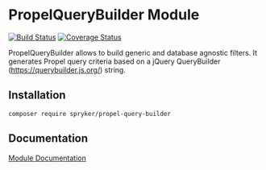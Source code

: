 # PropelQueryBuilder Module
[![Build Status](https://travis-ci.org/spryker/PropelQueryBuilder.svg)](https://travis-ci.org/spryker/PropelQueryBuilder)
[![Coverage Status](https://coveralls.io/repos/github/spryker/PropelQueryBuilder/badge.svg)](https://coveralls.io/github/spryker/PropelQueryBuilder)

PropelQueryBuilder allows to build generic and database agnostic filters. It generates Propel query criteria based on a jQuery QueryBuilder (https://querybuilder.js.org/) string.

## Installation

```
composer require spryker/propel-query-builder
```

## Documentation

[Module Documentation](https://academy.spryker.com/developing_with_spryker/module_guide/modules.html)
